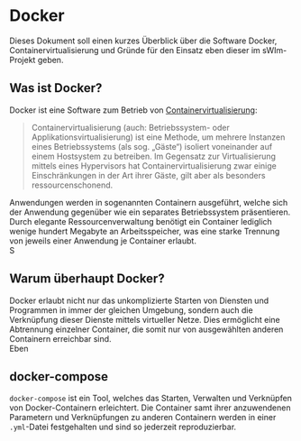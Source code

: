 # Docker

Dieses Dokument soll einen kurzes Überblick über die Software Docker, Containervirtualisierung und Gründe für den Einsatz eben dieser im sWIm-Projekt geben.

## Was ist Docker?

Docker ist eine Software zum Betrieb von [Containervirtualisierung](https://www.wikiwand.com/de/Containervirtualisierung):

> Containervirtualisierung (auch: Betriebssystem- oder Applikationsvirtualisierung) ist eine Methode, um mehrere Instanzen eines Betriebssystems (als sog. „Gäste“) isoliert voneinander auf einem Hostsystem zu betreiben. Im Gegensatz zur Virtualisierung mittels eines Hypervisors hat Containervirtualisierung zwar einige Einschränkungen in der Art ihrer Gäste, gilt aber als besonders ressourcenschonend.

Anwendungen werden in sogenannten Containern ausgeführt, welche sich der Anwendung gegenüber wie ein separates Betriebssystem präsentieren. Durch elegante Ressourcenverwaltung benötigt ein Container lediglich wenige hundert Megabyte an Arbeitsspeicher, was eine starke Trennung von jeweils einer Anwendung je Container erlaubt.  
S

## Warum überhaupt Docker?

Docker erlaubt nicht nur das unkomplizierte Starten von Diensten und Programmen in immer der gleichen Umgebung, sondern auch die Verknüpfung dieser Dienste mittels virtueller Netze. Dies ermöglicht eine Abtrennung einzelner Container, die somit nur von ausgewählten anderen Containern erreichbar sind.  
Eben

## docker-compose

`docker-compose` ist ein Tool, welches das Starten, Verwalten und Verknüpfen von Docker-Containern erleichtert. Die Container samt ihrer anzuwendenen Parametern und Verknüpfungen zu anderen Containern werden in einer `.yml`-Datei festgehalten und sind so jederzeit reproduzierbar.